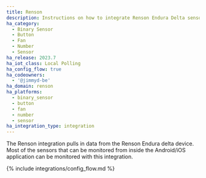 ```yaml
---
title: Renson
description: Instructions on how to integrate Renson Endura Delta sensors into Home Assistant.
ha_category:
  - Binary Sensor
  - Button
  - Fan
  - Number
  - Sensor
ha_release: 2023.7
ha_iot_class: Local Polling
ha_config_flow: true
ha_codeowners:
  - '@jimmyd-be'
ha_domain: renson
ha_platforms:
  - binary_sensor
  - button
  - fan
  - number
  - sensor
ha_integration_type: integration
---
```


The Renson integration pulls in data from the Renson Endura delta device. Most of the sensors that can be monitored from inside the Android/iOS application can be monitored with this integration.

{% include integrations/config_flow.md %}
